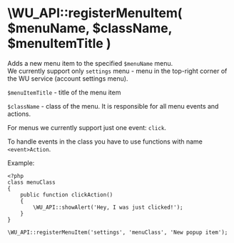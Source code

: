 \WU_API::registerMenuItem( $menuName, $className, $menuItemTitle )
===

Adds a new menu item to the specified `$menuName` menu.  
We currently support only `settings` menu - menu in the top-right corner of the WU service (account settings menu).

`$menuItemTitle` - title of the menu item

`$className` - class of the menu. It is responsible for all menu events and actions.

For menus we currently support just one event: `click`.

To handle events in the class you have to use functions with name `<event>Action`.

Example:

```
<?php
class menuClass
{
    public function clickAction()
	{
		\WU_API::showAlert('Hey, I was just clicked!');
	}
}

\WU_API::registerMenuItem('settings', 'menuClass', 'New popup item');
```